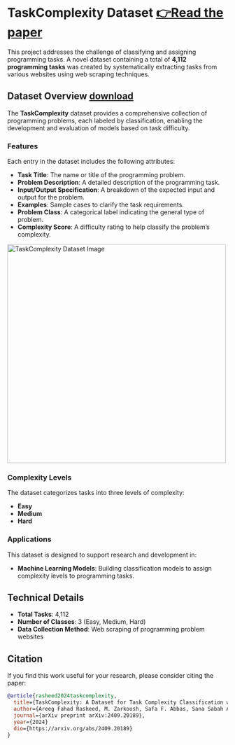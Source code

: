 # TaskComplexity Dataset [👉Read the paper](https://arxiv.org/abs/2409.20189)

This project addresses the challenge of classifying and assigning programming tasks. A novel dataset containing a total of **4,112 programming tasks** was created by systematically extracting tasks from various websites using web scraping techniques.

## Dataset Overview [download](https://github.com/AREEG94FAHAD/TaskComplexityEval-24/blob/main/problems_data.jsonl)

The **TaskComplexity** dataset provides a comprehensive collection of programming problems, each labeled by classification, enabling the development and evaluation of models based on task difficulty.

### Features

Each entry in the dataset includes the following attributes:

- **Task Title**: The name or title of the programming problem.
- **Problem Description**: A detailed description of the programming task.
- **Input/Output Specification**: A breakdown of the expected input and output for the problem.
- **Examples**: Sample cases to clarify the task requirements.
- **Problem Class**: A categorical label indicating the general type of problem.
- **Complexity Score**: A difficulty rating to help classify the problem’s complexity.

<img src="https://github.com/user-attachments/assets/dfbabe65-7788-4892-a692-1360b41f5c75" alt="TaskComplexity Dataset Image" width="500">


### Complexity Levels

The dataset categorizes tasks into three levels of complexity:

- **Easy**
- **Medium**
- **Hard**

### Applications

This dataset is designed to support research and development in:

- **Machine Learning Models**: Building classification models to assign complexity levels to programming tasks.


## Technical Details

- **Total Tasks**: 4,112
- **Number of Classes**: 3 (Easy, Medium, Hard)
- **Data Collection Method**: Web scraping of programming problem websites

## Citation

If you find this work useful for your research, please consider citing the paper:

```bibtex
@article{rasheed2024taskcomplexity,
  title={TaskComplexity: A Dataset for Task Complexity Classification with In-Context Learning, FLAN-T5 and GPT-4o Benchmarks},
  author={Areeg Fahad Rasheed, M. Zarkoosh, Safa F. Abbas, Sana Sabah Al-Azzawi},
  journal={arXiv preprint arXiv:2409.20189},
  year={2024}
  dio={https://arxiv.org/abs/2409.20189}
}
```
